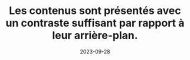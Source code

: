 ---
N: '177'
Rubrique: Présentation
title: Les contenus sont présentés avec un contraste suffisant par rapport à leur
  arrière-plan.
detail: Les contenus sont présentés avec un contraste suffisant par rapport  à leur arrière-plan.
abstract: 
categories: [" Présentation"]
agrege: O4177-E057
opquast: '4 177'
indiceebook: '57'
description: "Règle n° 057"
before: "056"
weight: "057"
after: "058"
actif: '1'
layout: rules
date: 2023-09-28
tags: ["", ""]
objectif: ["", ""]
Meo: [""]
Controle: [""
]
Source: ["Opquast"]
Referentiel: [""]
Steps: ["", ""]
---